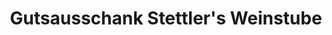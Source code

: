 ---
title: "Gutsausschank Stettler's Weinstube"
url: /oestrich-winkel/gutsausschank-stettlers-weinstube/
shop: Spirituosen
---
